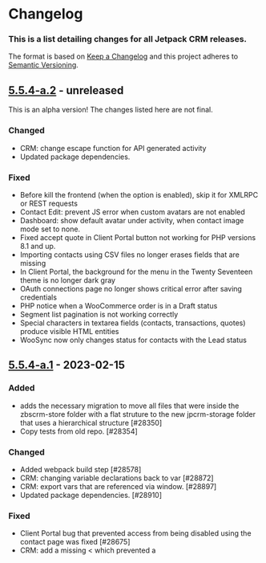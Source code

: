 # Changelog

### This is a list detailing changes for all Jetpack CRM releases.

The format is based on [Keep a Changelog](https://keepachangelog.com/en/1.0.0/)
and this project adheres to [Semantic Versioning](https://semver.org/spec/v2.0.0.html).

## [5.5.4-a.2] - unreleased

This is an alpha version! The changes listed here are not final.

### Changed
- CRM: change escape function for API generated activity
- Updated package dependencies.

### Fixed
- Before kill the frontend (when the option is enabled), skip it for XMLRPC or REST requests
- Contact Edit: prevent JS error when custom avatars are not enabled
- Dashboard: show default avatar under activity, when contact image mode set to none.
- Fixed accept quote in Client Portal button not working for PHP versions 8.1 and up.
- Importing contacts using CSV files no longer erases fields that are missing
- In Client Portal, the background for the menu in the Twenty Seventeen theme is no longer dark gray
- OAuth connections page no longer shows critical error after saving credentials
- PHP notice when a WooCommerce order is in a Draft status
- Segment list pagination is not working correctly
- Special characters in textarea fields (contacts, transactions, quotes) produce visible HTML entities
- WooSync now only changes status for contacts with the Lead status

## [5.5.4-a.1] - 2023-02-15
### Added
- adds the necessary migration to move all files that were inside the zbscrm-store folder with a flat struture to the new jpcrm-storage folder that uses a hierarchical structure [#28350]
- Copy tests from old repo. [#28354]

### Changed
- Added webpack build step [#28578]
- CRM: changing variable declarations back to var [#28872]
- CRM: export vars that are referenced via window. [#28897]
- Updated package dependencies. [#28910]

### Fixed
- Client Portal bug that prevented access from being disabled using the contact page was fixed [#28675]
- CRM: add a missing < which prevented a <script> tag from being opened. [#28834]
- CRM: Adding a JS function to a list of exports so that it can be called outside the bundle it was declared in. [#28827]
- CRM: Adding exports to functions called externally, in all JS fiiles where it is needed. [#28860]
- CRM:  allows custom profile pictures to be shown in the dashboard. [#28802]
- CRM: Escaping an invoice ID in ZeroBSCRM.admin.invoicebuilder.js [#28830]
- CRM: Fix avatar getting removed when saving a contact [#28829]
- CRM: Fixes a contact fild issue when a Woo order subscription is updated. [#28800]
- CRM: Fix escape in contact list filters [#28836]
- CRM: Fixing minor admin only issue on placeholder fields. [#28811]
- CRM: fix issue  where exporting contacts shows "County" when it should show "State". [#28868]
- CRM:  fix the escape used in the "Bundle holder" notification when uploading files to a contact [#28831]
- Fixed numeric fields, date fields, and textareas in the Client Portal [#28796]

## 5.5.3 - 2023-01-26

- Fixed: CRM no longer breaks WordPress sites running on PHP 7.2
- Fixed: HTML escaped code in contact list filters for segments

## 5.5.2 - 2023-01-25

- Fixed: Custom profile images are now shown in the Latest Contacts dashboard
- Fixed: Potential XSS in the Custom Fields setting page
- Fixed: Custom profile pictures are no longer removed when updating contacts
- Fixed: Potential XSS in invoices with manual input references
- Fixed: Code snippet was removed from the top of the Forms new/edit page
- Fixed: Remove HTML code in the "Bundle holder" notification when uploading files to a contact
- Fixed: HTML escaped code in contact list filters for segments
- Fixed: Improved security regarding filenames for uploaded files
- Fixed: The creation date for contacts is updated on any WooCommerce subscription event
- Improved: Added translation for contact fields when exporting contacts
- Improved: Added Invoice Status to PDF Invoice template
- Added: Export Segments to .CSV
- Added: WooCommerce order status mapping to transaction status
- Added: WooCommerce order status mapping to invoice status

## 5.5.1 - 2022-12-16

- Fixed: Inline field editing no longer prevents listings from being displayed
- Improved: Security around phone numbers viewing
- Improved: Added a migration to remove outdated AKA lines

[5.5.4-a.2]: https://github.com/Automattic/jetpack-crm/compare/v5.5.4-a.1...v5.5.4-a.2
[5.5.4-a.1]: https://github.com/Automattic/jetpack-crm/compare/v5.5.3...v5.5.4-a.1
